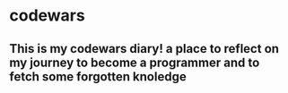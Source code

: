 # codewars

## This is my codewars diary! a place to reflect on my journey to become a programmer and to fetch some forgotten knoledge